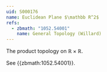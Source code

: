 ```yaml
---
uid: S000176
name: Euclidean Plane $\mathbb R^2$
refs:
  - zbmath: "1052.54001"
    name: General Topology (Willard)
---
```


The product topology on $\mathbb R\times \mathbb R$.

See {{zbmath:1052.54001}}.
